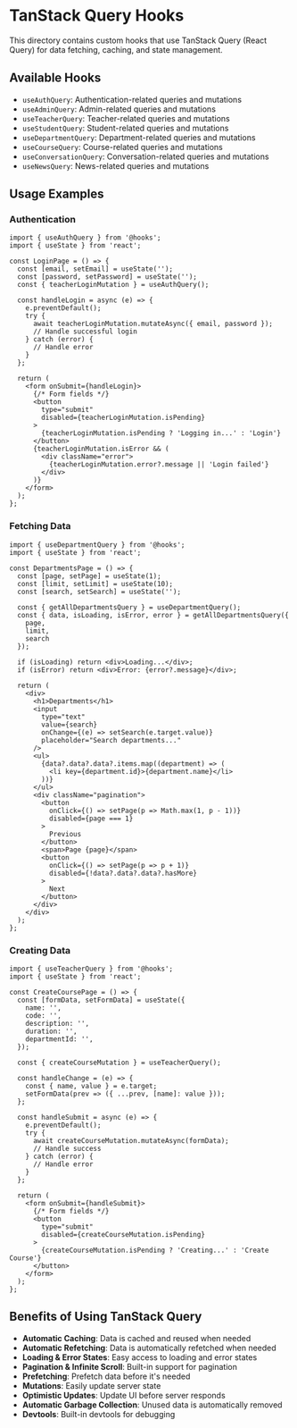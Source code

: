 # TanStack Query Hooks

This directory contains custom hooks that use TanStack Query (React Query) for data fetching, caching, and state management.

## Available Hooks

- `useAuthQuery`: Authentication-related queries and mutations
- `useAdminQuery`: Admin-related queries and mutations
- `useTeacherQuery`: Teacher-related queries and mutations
- `useStudentQuery`: Student-related queries and mutations
- `useDepartmentQuery`: Department-related queries and mutations
- `useCourseQuery`: Course-related queries and mutations
- `useConversationQuery`: Conversation-related queries and mutations
- `useNewsQuery`: News-related queries and mutations

## Usage Examples

### Authentication

```tsx
import { useAuthQuery } from '@hooks';
import { useState } from 'react';

const LoginPage = () => {
  const [email, setEmail] = useState('');
  const [password, setPassword] = useState('');
  const { teacherLoginMutation } = useAuthQuery();

  const handleLogin = async (e) => {
    e.preventDefault();
    try {
      await teacherLoginMutation.mutateAsync({ email, password });
      // Handle successful login
    } catch (error) {
      // Handle error
    }
  };

  return (
    <form onSubmit={handleLogin}>
      {/* Form fields */}
      <button 
        type="submit" 
        disabled={teacherLoginMutation.isPending}
      >
        {teacherLoginMutation.isPending ? 'Logging in...' : 'Login'}
      </button>
      {teacherLoginMutation.isError && (
        <div className="error">
          {teacherLoginMutation.error?.message || 'Login failed'}
        </div>
      )}
    </form>
  );
};
```

### Fetching Data

```tsx
import { useDepartmentQuery } from '@hooks';
import { useState } from 'react';

const DepartmentsPage = () => {
  const [page, setPage] = useState(1);
  const [limit, setLimit] = useState(10);
  const [search, setSearch] = useState('');
  
  const { getAllDepartmentsQuery } = useDepartmentQuery();
  const { data, isLoading, isError, error } = getAllDepartmentsQuery({ 
    page, 
    limit, 
    search 
  });

  if (isLoading) return <div>Loading...</div>;
  if (isError) return <div>Error: {error?.message}</div>;

  return (
    <div>
      <h1>Departments</h1>
      <input 
        type="text" 
        value={search} 
        onChange={(e) => setSearch(e.target.value)} 
        placeholder="Search departments..." 
      />
      <ul>
        {data?.data?.data?.items.map((department) => (
          <li key={department.id}>{department.name}</li>
        ))}
      </ul>
      <div className="pagination">
        <button 
          onClick={() => setPage(p => Math.max(1, p - 1))}
          disabled={page === 1}
        >
          Previous
        </button>
        <span>Page {page}</span>
        <button 
          onClick={() => setPage(p => p + 1)}
          disabled={!data?.data?.data?.hasMore}
        >
          Next
        </button>
      </div>
    </div>
  );
};
```

### Creating Data

```tsx
import { useTeacherQuery } from '@hooks';
import { useState } from 'react';

const CreateCoursePage = () => {
  const [formData, setFormData] = useState({
    name: '',
    code: '',
    description: '',
    duration: '',
    departmentId: '',
  });
  
  const { createCourseMutation } = useTeacherQuery();

  const handleChange = (e) => {
    const { name, value } = e.target;
    setFormData(prev => ({ ...prev, [name]: value }));
  };

  const handleSubmit = async (e) => {
    e.preventDefault();
    try {
      await createCourseMutation.mutateAsync(formData);
      // Handle success
    } catch (error) {
      // Handle error
    }
  };

  return (
    <form onSubmit={handleSubmit}>
      {/* Form fields */}
      <button 
        type="submit" 
        disabled={createCourseMutation.isPending}
      >
        {createCourseMutation.isPending ? 'Creating...' : 'Create Course'}
      </button>
    </form>
  );
};
```

## Benefits of Using TanStack Query

- **Automatic Caching**: Data is cached and reused when needed
- **Automatic Refetching**: Data is automatically refetched when needed
- **Loading & Error States**: Easy access to loading and error states
- **Pagination & Infinite Scroll**: Built-in support for pagination
- **Prefetching**: Prefetch data before it's needed
- **Mutations**: Easily update server state
- **Optimistic Updates**: Update UI before server responds
- **Automatic Garbage Collection**: Unused data is automatically removed
- **Devtools**: Built-in devtools for debugging
